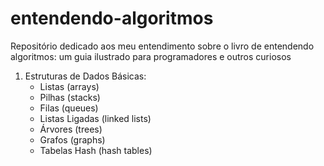 # entendendo-algoritmos
Repositório dedicado aos meu entendimento sobre o livro de entendendo algoritmos: um guia ilustrado para programadores e outros curiosos


1. Estruturas de Dados Básicas:
    - Listas (arrays)
    - Pilhas (stacks)
    - Filas (queues)
    - Listas Ligadas (linked lists)
    - Árvores (trees)
    - Grafos (graphs)
    - Tabelas Hash (hash tables)